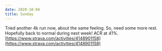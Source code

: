 ```yaml
---
date: 2020-10-04
title: Sunday
---
```


Tried another 4k run now, about the same feeling. So, need some more rest. Hopefully back to normal during next week! ACR at *41%*.
[https://www.strava.com/activities/4148901158](https://www.strava.com/activities/4148901158)
